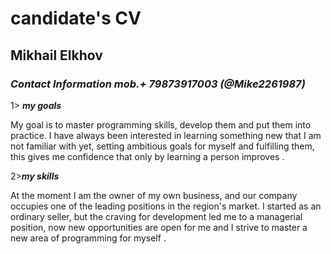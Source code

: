 # **candidate's CV**

## Mikhail Elkhov

### *Contact Information mob.+ 79873917003 (@Mike2261987)*

1> __*my goals*__

My goal is to master programming skills, develop them and put them into practice. I have always been interested in learning something new that I am not familiar with yet, setting ambitious goals for myself and fulfilling them, this gives me confidence that only by learning a person improves .

2>__*my skills*__

At the moment I am the owner of my own business, and our company occupies one of the leading positions in the region's market. I started as an ordinary seller, but the craving for development led me to a managerial position, now new opportunities are open for me and I strive to master a new area of ​​programming for myself .

